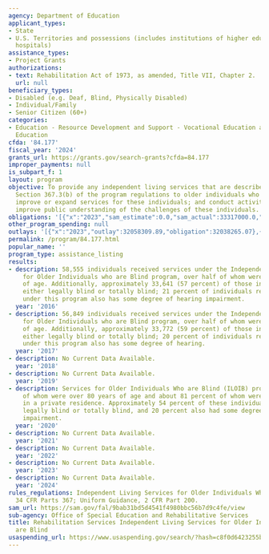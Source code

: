 ```yaml
---
agency: Department of Education
applicant_types:
- State
- U.S. Territories and possessions (includes institutions of higher education and
  hospitals)
assistance_types:
- Project Grants
authorizations:
- text: Rehabilitation Act of 1973, as amended, Title VII, Chapter 2.
  url: null
beneficiary_types:
- Disabled (e.g. Deaf, Blind, Physically Disabled)
- Individual/Family
- Senior Citizen (60+)
categories:
- Education - Resource Development and Support - Vocational Education and Handicapped
  Education
cfda: '84.177'
fiscal_year: '2024'
grants_url: https://grants.gov/search-grants?cfda=84.177
improper_payments: null
is_subpart_f: 1
layout: program
objective: To provide any independent living services that are described in 34 CFR
  Section 367.3(b) of the program regulations to older individuals who are blind;
  improve or expand services for these individuals; and conduct activities to help
  improve public understanding of the challenges of these individuals.
obligations: '[{"x":"2023","sam_estimate":0.0,"sam_actual":33317000.0,"usa_spending_actual":32407488.62},{"x":"2024","sam_estimate":0.0,"sam_actual":33260449.0,"usa_spending_actual":31699223.3},{"x":"2025","sam_estimate":0.0,"sam_actual":32983830.0,"usa_spending_actual":32206243.07}]'
other_program_spending: null
outlays: '[{"x":"2023","outlay":32058309.89,"obligation":32038265.07},{"x":"2024","outlay":28771929.32,"obligation":32572144.0},{"x":"2025","outlay":11029869.94,"obligation":32384124.0}]'
permalink: /program/84.177.html
popular_name: ''
program_type: assistance_listing
results:
- description: 58,555 individuals received services under the Independent Living Services
    for Older Individuals who are Blind program, over half of whom were over 80 years
    of age. Additionally, approximately 33,641 (57 percent) of those individuals were
    either legally blind or totally blind; 21 percent of individuals receiving services
    under this program also has some degree of hearing impairment.
  year: '2016'
- description: 56,849 individuals received services under the Independent Living Services
    for Older Individuals who are Blind program, over half of whom were over 80 years
    of age. Additionally, approximately 33,772 (59 percent) of those individuals were
    either legally blind or totally blind; 20 percent of individuals receiving services
    under this program also has some degree of hearing.
  year: '2017'
- description: No Current Data Available.
  year: '2018'
- description: No Current Data Available.
  year: '2019'
- description: Services for Older Individuals Who are Blind (ILOIB) program, 49 percent
    of whom were over 80 years of age and about 81 percent of whom were still living
    in a private residence. Approximately 54 percent of these individuals were either
    legally blind or totally blind, and 20 percent also had some degree of hearing
    impairment.
  year: '2020'
- description: No Current Data Available.
  year: '2021'
- description: No Current Data Available.
  year: '2022'
- description: No Current Data Available.
  year: '2023'
- description: No Current Data Available.
  year: '2024'
rules_regulations: Independent Living Services for Older Individuals Who Are Blind,
  34 CFR Parts 367; Uniform Guidance, 2 CFR Part 200.
sam_url: https://sam.gov/fal/9bab31bd5d4541f4980bbc56b7d9c4fe/view
sub-agency: Office of Special Education and Rehabilitative Services
title: Rehabilitation Services Independent Living Services for Older Individuals Who
  are Blind
usaspending_url: https://www.usaspending.gov/search/?hash=c8f0d6423255b4abd079ebbfb18df1ea
---
```


